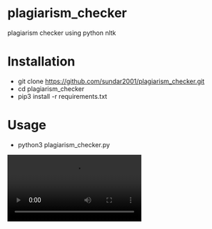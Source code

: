 # plagiarism_checker
plagiarism checker using python nltk

# Installation
- git clone https://github.com/sundar2001/plagiarism_checker.git
- cd plagiarism_checker
- pip3 install -r requirements.txt

# Usage
- python3 plagiarism_checker.py

![Alt Text](https://github.com/sundar2001/Plagiarism_checker/blob/main/plagiarism_checker.mkv)
